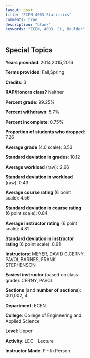 ```yaml
---
layout: post
title: "ECEN 4003 Statistics"
comments: true
description: "blank"
keywords: "ECEN, 4003, CU, Boulder"
--- 
```

<head>
<script src="https://ajax.googleapis.com/ajax/libs/jquery/2.1.3/jquery.min.js"></script>
<script src="https://dl.dropboxusercontent.com/s/pc42nxpaw1ea4o9/highcharts.js?dl=0"></script>
<!-- <script src="../assets/js/highcharts.js"></script> -->
<style type="text/css">@font-face {
	font-family: "Bebas Neue";
	src: url(https://www.filehosting.org/file/details/544349/BebasNeue%20Regular.otf) format("opentype");
	}
	h1.Bebas { 
		font-family: "Bebas Neue", Verdana, Tahoma;
	}
</style>
</head>
<body>
	<div id="container" style="float: right; width: 45%; height: 88%; margin-left: 2.5%; margin-right: 2.5%;"></div>
	<script language="JavaScript">
		$(document).ready(function() {
		var chart = {type: 'column'};
		var title = {text: 'Grade Distribution'};
		var xAxis = {categories: ['A','B','C','D','F'],crosshair: true};
		var yAxis = {min: 0,title: {text: 'Percentage'}};
		var tooltip = {headerFormat: '<center><b><span style="font-size:20px">{point.key}</span></b></center>',
		               pointFormat: '<td style="padding:0"><b>{point.y:.1f}%</b></td>',
		               footerFormat: '</table>',shared: true,useHTML: true};
		var plotOptions = {column: {pointPadding: 0.0,borderWidth: 0}};  
		var credits = {enabled: false};var series= [{name: 'Percent',data: [65.79,27.19,5.26,0.0,1.75,]}];
		var json = {};
		json.chart = chart;
		json.title = title;
		json.tooltip = tooltip;
		json.xAxis = xAxis;
		json.yAxis = yAxis;  
		json.series = series;
		json.plotOptions = plotOptions;  
		json.credits = credits;
		$('#container').highcharts(json);
	});
	</script>
</body>
			   
## Special Topics

**Years provided**: 2014,2015,2016

**Terms provided**: Fall,Spring

**Credits**: 3

**RAP/Honors class?** Neither

**Percent grade**: 99.25%

**Percent withdrawn**: 5.7%

**Percent incomplete**: 0.75%

**Proportion of students who dropped**: 7.26

**Average grade** (4.0 scale): 3.53

**Standard deviation in grades**: 10.12

**Average workload** (raw): 2.66

**Standard deviation in workload** (raw): 0.43

**Average course rating** (6 point scale): 4.56

**Standard deviation in course rating** (6 point scale): 0.84

**Average instructor rating** (6 point scale): 4.81

**Standard deviation in instructor rating** (6 point scale): 0.91

**Instructors**: MEYER, DAVID G,CERNY, PAVOL,BARNES, FRANK STEPHENSON

**Easiest instructor** (based on class grade): CERNY, PAVOL

**Sections** (and **number of sections**): 001,002, 4

**Department**: ECEN

**College**: College of Engineering and Applied Science

**Level**: Upper

**Activity**: LEC - Lecture

**Instructor Mode**: P  - In Person